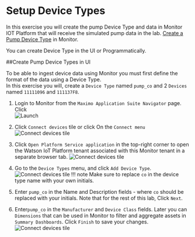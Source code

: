 # Setup Device Types

In this exercise you will create the pump Device Type and data in Monitor IOT Platform that will receive the simulated pump 
data in the lab.  [Create a Pump Device Type](#devicetypes) in Monitor.

You can create Device Type in the UI or Programmatically.

##Create Pump Device Types in UI
<a name="devicetypes"></a>

To be able to ingest device data using Monitor  you must first define the format of the data using a Device  Type.  
In this exercise you will, create a `Device Type` named `pump_co` and 2 `Devices` named `11111096` and 
`111137F8`.

1.  Login to Monitor from the `Maximo Application Suite Navigator` page. Click  
![Launch](/img/monitor_autoai_8.4/c01.png)

2.  Click `Connect devices` tile or click On the `Connect menu`  
![Connect devices tile](/img/monitor_autoai_8.4/c02.png) 

3.  Click `Open Platform Service application` in the top-right corner to open the Watson IoT 
Platform tenant associated with this  Monitor tenant in a separate browser tab. 
![Connect devices tile](/img/monitor_autoai_8.4/c03.png)

4.  Go to the `Device Types` menu, and click `Add Device Type`. 
![Connect devices tile](/img/monitor_autoai_8.4/c04.png)
!!! note
    Make sure to replace `co` in the device type name with your own initials.

5. Enter `pump_co` in the Name and Description fields - where `co` should be replaced with your initials. Note that for
the rest of this lab,  Click `Next`.

6. Enter`pump_co`  in the `Manufacturer` and `Device Class` fields.  Later you can `Dimensions` that can be used in Monitor to filter and aggregate assets in `Summary Dashboards`. Click `Finish` 
to save your changes.  
![Connect devices tile](/img/monitor_autoai_8.4/c05.png)